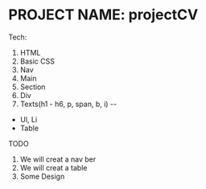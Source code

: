 # PROJECT NAME: projectCV

Tech:

1. HTML
2. Basic CSS
3. Nav
4. Main
5. Section
6. Div
7. Texts(h1 - h6, p, span, b, i)
--
- Ul, Li
- Table

TODO 
1. We will creat a nav ber
2. We will creat a table
3. Some Design 
